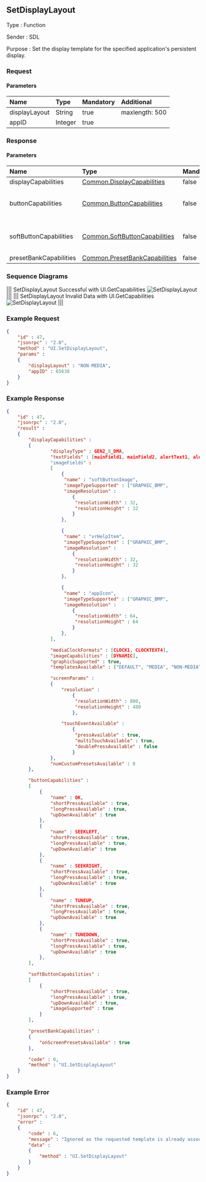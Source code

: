## SetDisplayLayout

Type
: Function

Sender
: SDL

Purpose
: Set the display template for the specified application's persistent display.

### Request

#### Parameters

|Name|Type|Mandatory|Additional|
|:---|:---|:--------|:---------|
|displayLayout|String|true|maxlength: 500|
|appID|Integer|true||

### Response

#### Parameters

|Name|Type|Mandatory|Additional|
|:---|:---|:--------|:---------|
|displayCapabilities|[Common.DisplayCapabilities](../../Common/Structs/index.md#displaycapabilities)|false||
|buttonCapabilities|[Common.ButtonCapabilities](../../Common/Structs/index.md#buttoncapabilities)|false|array: true<br>minsize: 1<br>maxsize: 100|
|softButtonCapabilities|[Common.SoftButtonCapabilities](../../Common/Structs/index.md#softbuttoncapabilities)|false|array: true<br>minsize: 1<br>maxsize: 100|
|presetBankCapabilities|[Common.PresetBankCapabilities](../../Common/Structs/index.md#presetbankcapabilities)|false||

### Sequence Diagrams
|||
SetDisplayLayout Successful with UI.GetCapabilities
![SetDisplayLayout](./assets/SetDisplayLayoutSuccessGetCapabilities.png)
|||
|||
SetDisplayLayout Invalid Data with UI.GetCapabilities
![SetDisplayLayout](./assets/SetDisplayLayoutInvalidData.png)
|||

### Example Request

```json
{
	"id" : 47,
	"jsonrpc" : "2.0",
	"method" : "UI.SetDisplayLayout",
	"params" :
	{
		"displayLayout" : "NON-MEDIA",
		"appID" : 65638
	}
}
```
### Example Response

```json
{
	"id" : 47,
	"jsonrpc" : "2.0",
	"result" :
	{
		"displayCapabilities" :
		{
				"displayType" : GEN2_8_DMA,
				"textFields" : [mainField1, mainField2, alertText1, alertText2, alertText3, scrollableMessageBody, initialInteractionText, navigationText1, navigationText2, audioPassThruDisplayText1, audioPassThruDisplayText2, notificationText]
				"imageFields" :
				[
					{
					 "name" : "softButtonImage",
					 "imageTypeSupported" : ["GRAPHIC_BMP", 											"GRAPHIC_JPEG", "GRAPHIC_PNG"],
					 "imageResolution" :
						{
						 "resolutionWidth" : 32,
						 "resolutionHeight" : 32
						}
					},

					{
					 "name" : "vrHelpItem",
					 "imageTypeSupported" : ["GRAPHIC_BMP", 											"GRAPHIC_JPEG", "GRAPHIC_PNG"],
					 "imageResolution" :
						{
						 "resolutionWidth" : 32,
						 "resolutionHeight" : 32
						}
					},

					{
					 "name" : "appIcon",
					 "imageTypeSupported" : ["GRAPHIC_BMP", 											"GRAPHIC_JPEG", "GRAPHIC_PNG"],
					 "imageResolution" :
						{
						 "resolutionWidth" : 64,
						 "resolutionHeight" : 64
						}
					},
				],

				"mediaClockFormats" : [CLOCK1, CLOCKTEXT4],
				"imageCapabilities" : [DYNAMIC],
				"graphicSupported" : true,
				"templatesAvailable" : ["DEFAULT", "MEDIA", "NON-MEDIA"],

				"screenParams" :
				{
					"resolution" :
						{
						 "resolutionWidth" : 800,
						 "resolutionHeight" : 480
						},

					"touchEventAvailable" :
						{
						 "pressAvailable" : true,
						 "multiTouchAvailable" : true,
						 "doublePressAvailable" : false
						}
				},
				"numCustomPresetsAvailable" : 8
		},

		"buttonCapabilities" :
		[
			{
				"name" : OK,
				"shortPressAvailable" : true,
				"longPressAvailable" : true,
				"upDownAvailable" : true
			},
			{
				"name" : SEEKLEFT,
				"shortPressAvailable" : true,
				"longPressAvailable" : true,
				"upDownAvailable" : true
			},
			{
				"name" : SEEKRIGHT,
				"shortPressAvailable" : true,
				"longPressAvailable" : true,
				"upDownAvailable" : true
			},
			{
				"name" : TUNEUP,
				"shortPressAvailable" : true,
				"longPressAvailable" : true,
				"upDownAvailable" : true
			},
			{
				"name" : TUNEDOWN,
				"shortPressAvailable" : true,
				"longPressAvailable" : true,
				"upDownAvailable" : true
			},
		],

		"softButtonCapabilities" :
		[
			{
				"shortPressAvailable" : true,
				"longPressAvailable" : true,
				"upDownAvailable" : true,
				"imageSupported" : true
			}
		],

		"presetBankCapabilities" :
		{
			"onScreenPresetsAvailable" : true
		},

		"code" : 0,
		"method" : "UI.SetDisplayLayout"
	}
}
```

### Example Error

```json
{
	"id" : 47,
	"jsonrpc" : "2.0",
	"error" :
	{
		"code" : 6,
		"message" : "Ignored as the requested template is already associated with the named appID",
		"data" :
		{
			"method" : "UI.SetDisplayLayout"
		}
	}
}
```
